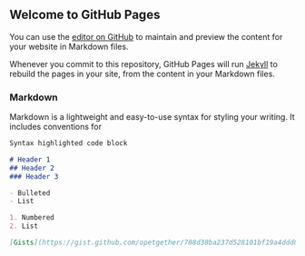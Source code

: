 ## Welcome to GitHub Pages

You can use the [editor on GitHub](https://github.com/opetgether/open-dates/edit/master/README.md) to maintain and preview the content for your website in Markdown files.

Whenever you commit to this repository, GitHub Pages will run [Jekyll](https://jekyllrb.com/) to rebuild the pages in your site, from the content in your Markdown files.

### Markdown

Markdown is a lightweight and easy-to-use syntax for styling your writing. It includes conventions for

```markdown
Syntax highlighted code block

# Header 1
## Header 2
### Header 3

- Bulleted
- List

1. Numbered
2. List

[Gists](https://gist.github.com/opetgether/788d38ba237d528101bf19a4ddd82bc2)

